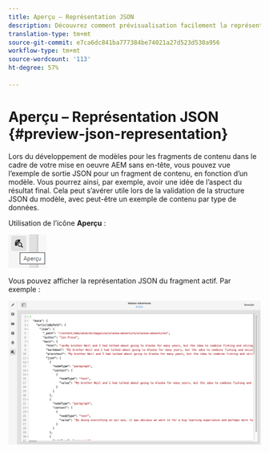 ```yaml
---
title: Aperçu – Représentation JSON
description: Découvrez comment prévisualisation facilement la représentation JSON de vos fragments de contenu lors de la mise en oeuvre de votre solution AEM sans tête.
translation-type: tm+mt
source-git-commit: e7ca6dc841ba777384be74021a27d523d530a956
workflow-type: tm+mt
source-wordcount: '113'
ht-degree: 57%

---
```



# Aperçu – Représentation JSON {#preview-json-representation}

Lors du développement de modèles pour les fragments de contenu dans le cadre de votre mise en oeuvre AEM sans en-tête, vous pouvez vue l’exemple de sortie JSON pour un fragment de contenu, en fonction d’un modèle. Vous pourrez ainsi, par exemple, avoir une idée de l’aspect du résultat final. Cela peut s’avérer utile lors de la validation de la structure JSON du modèle, avec peut-être un exemple de contenu par type de données.

Utilisation de l’icône **Aperçu** :

![Éditeur de fragment de contenu – onglet Aperçu](assets/cfm-preview-01.png)

Vous pouvez afficher la représentation JSON du fragment actif. Par exemple :

![Éditeur de fragment de contenu – Aperçu d’un fragment](assets/cfm-preview-02.png)
